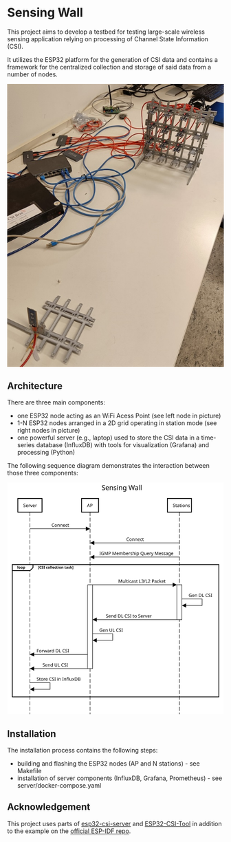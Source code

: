 # Sensing Wall
This project aims to develop a testbed for testing large-scale wireless sensing application relying on processing of Channel State Information (CSI).

It utilizes the ESP32 platform for the generation of CSI data and contains a framework for the centralized collection and storage of said data from a number of nodes.

![Sequence Diagram](doc/sw_prototype.jpg)

## Architecture

There are three main components:
* one ESP32 node acting as an WiFi Acess Point (see left node in picture)
* 1-N ESP32 nodes arranged in a 2D grid operating in station mode (see right nodes in picture)
* one powerful server (e.g., laptop) used to store the CSI data in a time-series database (InfluxDB) with tools for visualization (Grafana) and processing (Python)

The following sequence diagram demonstrates the interaction between those three components:

![Sequence Diagram](doc/sensing-wall-mcs.svg)

## Installation

The installation process contains the following steps:
* building and flashing the ESP32 nodes (AP and N stations) - see Makefile
* installation of server components (InfluxDB, Grafana, Prometheus) - see server/docker-compose.yaml

## Acknowledgement

This project uses parts of [esp32-csi-server](https://github.com/roger-/esp32-csi-server) and [ESP32-CSI-Tool](https://github.com/StevenMHernandez/ESP32-CSI-Tool) in addition to the example on the [official ESP-IDF repo](https://github.com/espressif/esp-idf).